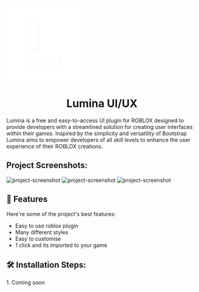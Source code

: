 <img src="logo.png" alt="project-screenshot" width="200" height="200">
<h1 align="center" id="title">Lumina UI/UX</h1>

<p id="description">Lumina is a free and easy-to-access UI plugin for ROBLOX designed to provide developers with a streamlined solution for creating user interfaces within their games. Inspired by the simplicity and versatility of Bootstrap Lumina aims to empower developers of all skill levels to enhance the user experience of their ROBLOX creations.</p>

<h2>Project Screenshots:</h2>

<img src="https://cdn.discordapp.com/attachments/799660302626586625/1235607851121119285/Zrzut_ekranu_2676.png?ex=6634fcfc&amp;is=6633ab7c&amp;hm=537e2b617ad6402df135ec6c0bd76f53ceaf7950912c2d335222be10add0ac4e&amp;" alt="project-screenshot" width="226" height="798/">

<img src="https://cdn.discordapp.com/attachments/799660302626586625/1235608181128826890/Zrzut_ekranu_2677.png?ex=6634fd4a&amp;is=6633abca&amp;hm=1af98788a0e6f7c671ee676d96185000445dcb67538ba05400ed3a7cc375def3&amp;" alt="project-screenshot" width="1138" height="100/">

<img src="https://cdn.discordapp.com/attachments/799660302626586625/1235608181410107393/Zrzut_ekranu_2678.png?ex=6634fd4a&amp;is=6633abca&amp;hm=c83957486208e18fc5788bae43d8e2bd1644fa0e5585bcd29053dc4c5cbf7060&amp;" alt="project-screenshot" width="1122" height="154/">

  
  
<h2>🧐 Features</h2>

Here're some of the project's best features:

*   Easy to use roblox plugin
*   Many different styles
*   Easy to customise
*   1 click and its imported to your game

<h2>🛠️ Installation Steps:</h2>

<p>1. Coming soon</p>
